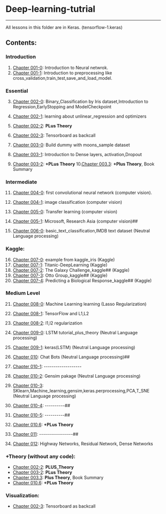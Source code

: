 # Deep-learning-tutrial

<hr>
All lessons in this folder are in Keras. (tensorflow-1.keras)


## Contents:

### Introduction
1. [Chapter 001-0](): Introduction to Neural netwrok.
2. [Chapter 001-1](): Introduction to preprocessing like cross_validation,train_test,save_and_load_model.

### Essential
3. [Chapter 002-0](): Binary_Classification by Iris dataset,Introduction to Regression,EarlyStopping and ModelCheckpoint
4. [Chapter 002-1](): learning about unlinear_regression and optimizers
5. [Chapter 002-2](): **PLus Theory**
6. [Chapter 002-3](): Tensorboard as backcall

7. [Chapter 003-0](): Build dummy with moons_sample dataset
8. [Chapter 003-1](): Introduction to Dense layers, activation,Dropout
9. [Chapter 003-2](): **+PLus Theory**
10.[Chapter 003.3](): **+Plus Theory**, Book Summary

### Intermediate
11. [Chapter 004-0](): first convolutional neural network (computer vision).
12. [Chapter 004-1](): image classification (computer vision)
13. [Chapter 005-0](): Transfer learning (computer vision)
14. [Chapter 005-1](): Microsoft, Research Asia (computer vision)##

15. [Chapter 006-0](): basic_text_classification,IMDB text dataset (Neutral Language processing)

### Kaggle:
16. [Chapter 007-0](): example from kaggle_iris (Kaggle)
17. [Chapter 007-1](): Titanic-DeepLearning (Kaggle)
18. [Chapter 007-2](): The Galaxy Challenge_kaggle## (Kaggle)
19. [Chapter 007-3](): Otto Group_kaggle## (Kaggle)
20. [Chapter 007-4](): Predicting a Biological Response_kaggle## (Kaggle)

### Medium Level
21. [Chapter 008-0](): Machine Learning learning (Lasso Regularization)
22. [Chapter 008-1](): TensorFlow and L1,L2
23. [Chapter 008-2](): l1,l2 regularization

24. [Chapter 009-0](): LSTM tutorial_plus_theory (Neutral Language processing)
25. [Chapter 009-1](): keras(LSTM) (Neutral Language processing)

26. [Chapter 010](): Chat Bots (Neutral Language processing)##
27. [Chapter 010-1](): -------------------

28. [Chapter 010-2](): Gensim pakage (Neutral Language processing)
29. [Chapter 010-3](): SKlearn,Machine_learning,gensim,keras.perprocessing,PCA,T_SNE (Neutral Language processing)
30. [Chapter 010-4](): ----------##
31. [Chapter 010-5](): ----------##
32. [Chapter 010.6](): **+PLus Theory**

34. [Chapter 011](): -----------------##
34. [Chapter 012](): Highway Networks, Residual Network, Dense Networks 

### +Theory (without any code):
- [Chapter 002-2](): **PLUS_Theory**
- [Chapter 003-2](): **PLus Theory**
- [Chapter 003.3](): **Plus Theory**, Book Summary
- [Chapter 010.6](): **+PLus Theory**
### Visualization:
- [Chapter 002-3](): Tensorboard as backcall
